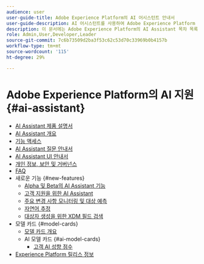 ```yaml
---
audience: user
user-guide-title: Adobe Experience Platform의 AI 어시스턴트 안내서
user-guide-description: AI 어시스턴트를 사용하여 Adobe Experience Platform 및 Real-Time Customer Data Platform을 통해 워크플로를 가속화하는 방법을 알아봅니다.
description: 이 문서에는 Adobe Experience Platform의 AI Assistant 목차 목록이 있습니다.
role: Admin,User,Developer,Leader
source-git-commit: 7c6b73509d2ba3f53c62c53d70c33969b0b4157b
workflow-type: tm+mt
source-wordcount: '115'
ht-degree: 29%

---
```



# Adobe Experience Platform의 AI 지원 {#ai-assistant}

* [AI Assistant 제품 설명서](landing.md)
* [AI Assistant 개요](home.md)
* [기능 액세스](access.md)
* [AI Assistant 질문 안내서](questions.md)
* [AI Assistant UI 안내서](ui-guide.md)
* [개인 정보, 보안 및 거버넌스](privacy.md)
* [FAQ](faq.md)
* 새로운 기능 {#new-features}
   * [Alpha 및 Beta의 AI Assistant 기능](./new-features/alpha-beta.md)
   * [고객 지원을 위한 AI Assistant](./new-features/customer-support.md)
   * [주요 변경 사항 모니터링 및 대상 예측](./new-features/audience-forecasting.md)
   * [자연어 추정](./new-features/natural-language.md)
   * [대상자 생성을 위한 XDM 필드 검색](./new-features/xdm-field-discovery.md)
* 모델 카드 {#model-cards}
   * [모델 카드 개요](./model-cards/overview.md)
   * AI 모델 카드 {#ai-model-cards}
      * [고객 AI 성향 점수](./model-cards/ai-model-cards/customer-ai.md)
* [Experience Platform 릴리스 정보](https://experienceleague.adobe.com/ko/docs/experience-platform/release-notes/latest)

